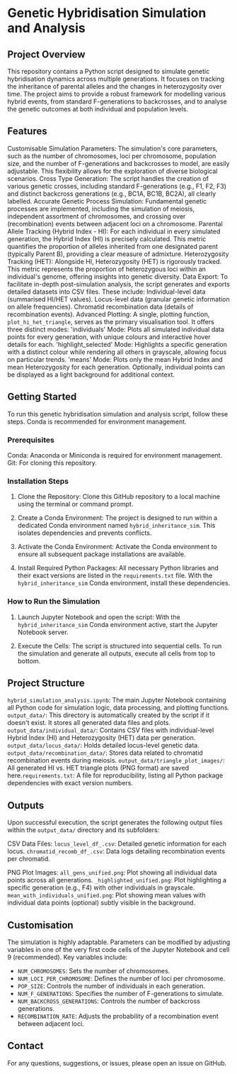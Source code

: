 # Genetic Hybridisation Simulation and Analysis

## Project Overview

This repository contains a Python script designed to simulate genetic hybridisation dynamics across multiple generations. It focuses on tracking the inheritance of parental alleles and the changes in heterozygosity over time. The project aims to provide a robust framework for modelling various hybrid events, from standard F-generations to backcrosses, and to analyse the genetic outcomes at both individual and population levels.

## Features
Customisable Simulation Parameters: The simulation's core parameters, such as the number of chromosomes, loci per chromosome, population size, and the number of F-generations and backcrosses to model, are easily adjustable. This flexibility allows for the exploration of diverse biological scenarios.
Cross Type Generation: The script handles the creation of various genetic crosses, including standard F-generations (e.g., F1, F2, F3) and distinct backcross generations (e.g., BC1A, BC1B, BC2A), all clearly labelled.
Accurate Genetic Process Simulation: Fundamental genetic processes are implemented, including the simulation of meiosis, independent assortment of chromosomes, and crossing over (recombination) events between adjacent loci on a chromosome.
Parental Allele Tracking (Hybrid Index - HI): For each individual in every simulated generation, the Hybrid Index (HI) is precisely calculated. This metric quantifies the proportion of alleles inherited from one designated parent (typically Parent B), providing a clear measure of admixture.
Heterozygosity Tracking (HET): Alongside HI, Heterozygosity (HET) is rigorously tracked. This metric represents the proportion of heterozygous loci within an individual's genome, offering insights into genetic diversity.
Data Export: To facilitate in-depth post-simulation analysis, the script generates and exports detailed datasets into CSV files. These include:
    Individual-level data (summarised HI/HET values).
    Locus-level data (granular genetic information on allele frequencies).
    Chromatid recombination data (details of recombination events).
Advanced Plotting: A single, plotting function, `plot_hi_het_triangle`, serves as the primary visualisation tool. It offers three distinct modes:
    'individuals' Mode: Plots all simulated individual data points for every generation, with unique colours and interactive hover details for each.
   'highlight_selected' Mode: Highlights a specific generation with a distinct colour while rendering all others in grayscale, allowing focus on particular trends.
    'means' Mode: Plots only the mean Hybrid Index and mean Heterozygosity for each generation. Optionally, individual points can be displayed as a light background for additional context.

## Getting Started

To run this genetic hybridisation simulation and analysis script, follow these steps. Conda is recommended for environment management.

### Prerequisites

Conda: Anaconda or Miniconda is required for environment management.
Git: For cloning this repository.

### Installation Steps

1.  Clone the Repository:
    Clone this GitHub repository to a local machine using the terminal or command prompt.

2.  Create a Conda Environment:
    The project is designed to run within a dedicated Conda environment named `hybrid_inheritance_sim`. This isolates dependencies and prevents conflicts.

3.  Activate the Conda Environment:
    Activate the Conda environment to ensure all subsequent package installations are available.

4.  Install Required Python Packages:
    All necessary Python libraries and their exact versions are listed in the `requirements.txt` file. With the `hybrid_inheritance_sim` Conda environment, install these dependencies.

### How to Run the Simulation

1.  Launch Jupyter Notebook and open the script:
    With the `hybrid_inheritance_sim` Conda environment active, start the Jupyter Notebook server.

2.  Execute the Cells:
    The script is structured into sequential cells. To run the simulation and generate all outputs, execute all cells from top to bottom.

## Project Structure

`hybrid_simulation_analysis.ipynb`: The main Jupyter Notebook containing all Python code for simulation logic, data processing, and plotting functions.
`output_data/`: This directory is automatically created by the script if it doesn't exist. It stores all generated data files and plots.
`output_data/individual_data/`: Contains CSV files with individual-level Hybrid Index (HI) and Heterozygosity (HET) data per generation.
`output_data/locus_data/`: Holds detailed locus-level genetic data.
`output_data/recombination_data/`: Stores data related to chromatid recombination events during meiosis.
`output_data/triangle_plot_images/`: All generated HI vs. HET triangle plots (PNG format) are saved here.`requirements.txt`: A file for reproducibility, listing all Python package dependencies with exact version numbers.

## Outputs

Upon successful execution, the script generates the following output files within the `output_data/` directory and its subfolders:

CSV Data Files:
    `locus_level_df_.csv`: Detailed genetic information for each locus.
    `chromatid_recomb_df_.csv`: Data logs detailing recombination events per chromatid.

PNG Plot Images:
    `all_gens_unified.png`: Plot showing all individual data points across all generations.
    `_highlighted_unified.png`: Plot highlighting a specific generation (e.g., F4) with other individuals in grayscale.
    `mean_with_individuals_unified.png`: Plot showing mean values with individual data points (optional) subtly visible in the background.

## Customisation

The simulation is highly adaptable. Parameters can be modified by adjusting variables in one of the very first code cells of the Jupyter Notebook and cell 9 (recommended). Key variables include:

* `NUM_CHROMOSOMES`: Sets the number of chromosomes.
* `NUM_LOCI_PER_CHROMOSOME`: Defines the number of loci per chromosome.
* `POP_SIZE`: Controls the number of individuals in each generation.
* `NUM_F_GENERATIONS`: Specifies the number of F-generations to simulate.
* `NUM_BACKCROSS_GENERATIONS`: Controls the number of backcross generations.
* `RECOMBINATION_RATE`: Adjusts the probability of a recombination event between adjacent loci.


## Contact

For any questions, suggestions, or issues, please open an issue on GitHub.